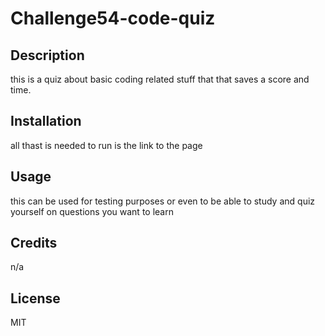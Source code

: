 # Challenge54-code-quiz

## Description

this is a quiz about basic coding related stuff that that saves a score and time.


## Installation
all thast is needed to run is the link to the page


## Usage

this can be used for testing purposes or even to be able to study and quiz yourself on questions you want to learn


    

## Credits

n/a

## License
MIT

